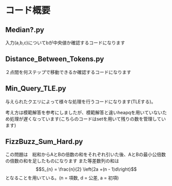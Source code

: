 # コード概要

## Median?.py

入力(a,b,c)についてbが中央値か確認するコードになります

## Distance_Between_Tokens.py

２点間を何ステップで移動できるか確認するコードになります

## Min_Query_TLE.py

与えられたクエリによって様々な処理を行うコードになります(TLEする)。

考え方は模範解答を参考にしましたが、模範解答と違いheapqを用いていないため処理が遅くなっています(こちらのコードはsetを用いて残りの数を管理しています)

## FizzBuzz_Sum_Hard.py

この問題は　総和からAとBの倍数の和をそれぞれ引いた後、AとBの最小公倍数の倍数の和を足したものになります
また等差数列の和は$$S_{n} = \frac{n}{2} \left{2a +(n - 1)d\right}$$となることを用いている。(n = 項数, d = 公差, a = 初項)